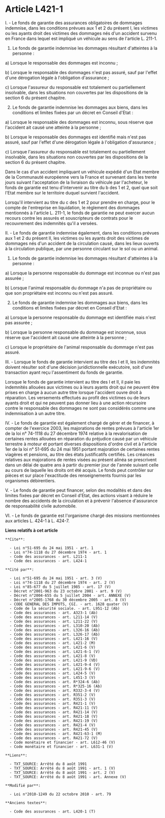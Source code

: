 # Article L421-1

I. - Le fonds de garantie des assurances obligatoires de dommages indemnise, dans les conditions prévues aux 1 et 2 du
présent I, les victimes ou les ayants droit des victimes des dommages nés d'un accident survenu en France dans lequel est
impliqué un véhicule au sens de l'article L. 211-1. 

1. Le fonds de garantie indemnise les dommages résultant d'atteintes à la personne : 

a) Lorsque le responsable des dommages est inconnu ; 

b) Lorsque le responsable des dommages n'est pas assuré, sauf par l'effet d'une dérogation légale à l'obligation
d'assurance ; 

c) Lorsque l'assureur du responsable est totalement ou partiellement insolvable, dans les situations non couvertes par les
dispositions de la section 6 du présent chapitre. 

2. Le fonds de garantie indemnise les dommages aux biens, dans les conditions et limites fixées par un décret en Conseil
d'Etat : 

a) Lorsque le responsable des dommages est inconnu, sous réserve que l'accident ait causé une atteinte à la personne ; 

b) Lorsque le responsable des dommages est identifié mais n'est pas assuré, sauf par l'effet d'une dérogation légale à
l'obligation d'assurance ; 

c) Lorsque l'assureur du responsable est totalement ou partiellement insolvable, dans les situations non couvertes par les
dispositions de la section 6 du présent chapitre. 

Dans le cas d'un accident impliquant un véhicule expédié d'un Etat membre de la Communauté européenne vers la France et
survenant dans les trente jours suivant l'acceptation de la livraison du véhicule par l'acheteur, le fonds de garantie est
tenu d'intervenir au titre du b des 1 et 2, quel que soit l'Etat membre sur le territoire duquel survient l'accident. 

Lorsqu'il intervient au titre du c des 1 et 2 pour prendre en charge, pour le compte de l'entreprise en liquidation, le
règlement des dommages mentionnés à l'article L. 211-1, le fonds de garantie ne peut exercer aucun recours contre les assurés
et souscripteurs de contrats pour le recouvrement des indemnités qu'il a versées. 

II. - Le fonds de garantie indemnise également, dans les conditions prévues aux 1 et 2 du présent II, les victimes ou les
ayants droit des victimes de dommages nés d'un accident de la circulation causé, dans les lieux ouverts à la circulation
publique, par une personne circulant sur le sol ou un animal. 

1. Le fonds de garantie indemnise les dommages résultant d'atteintes à la personne : 

a) Lorsque la personne responsable du dommage est inconnue ou n'est pas assurée ; 

b) Lorsque l'animal responsable du dommage n'a pas de propriétaire ou que son propriétaire est inconnu ou n'est pas assuré. 

2. Le fonds de garantie indemnise les dommages aux biens, dans les conditions et limites fixées par décret en Conseil
d'Etat : 

a) Lorsque la personne responsable du dommage est identifiée mais n'est pas assurée ; 

b) Lorsque la personne responsable du dommage est inconnue, sous réserve que l'accident ait causé une atteinte à la
personne ; 

c) Lorsque le propriétaire de l'animal responsable du dommage n'est pas assuré. 

III. - Lorsque le fonds de garantie intervient au titre des I et II, les indemnités doivent résulter soit d'une décision
juridictionnelle exécutoire, soit d'une transaction ayant reçu l'assentiment du fonds de garantie. 

Lorsque le fonds de garantie intervient au titre des I et II, il paie les indemnités allouées aux victimes ou à leurs ayants
droit qui ne peuvent être prises en charge à aucun autre titre lorsque l'accident ouvre droit à réparation. Les versements
effectués au profit des victimes ou de leurs ayants droit et qui ne peuvent pas donner lieu à une action récursoire contre le
responsable des dommages ne sont pas considérés comme une indemnisation à un autre titre. 

IV. - Le fonds de garantie est également chargé de gérer et de financer, à compter de l'exercice 2003, les majorations de
rentes prévues à l'article 1er de la loi n° 74-1118 du 27 décembre 1974 relative à la revalorisation de certaines rentes
allouées en réparation du préjudice causé par un véhicule terrestre à moteur et portant diverses dispositions d'ordre civil
et à l'article 1er de la loi n° 51-695 du 24 mai 1951 portant majoration de certaines rentes viagères et pensions, au titre
des états justificatifs certifiés. Les créances relatives aux majorations de rentes visées au présent alinéa se prescrivent
dans un délai de quatre ans à partir du premier jour de l'année suivant celle au cours de laquelle les droits ont été acquis.
Le fonds peut contrôler sur pièces et sur place l'exactitude des renseignements fournis par les organismes débirentiers. 

V. - Le fonds de garantie peut financer, selon des modalités et dans des limites fixées par décret en Conseil d'Etat, des
actions visant à réduire le nombre des accidents de la circulation et à prévenir l'absence d'assurance de responsabilité
civile automobile. 

VI. - Le fonds de garantie est l'organisme chargé des missions mentionnées aux articles L. 424-1 à L. 424-7.

**Liens relatifs à cet article**

	**Cite**:

	  - Loi n°51-695 du 24 mai 1951 - art. 1
	  - Loi n°74-1118 du 27 décembre 1974 - art. 1
	  - Code des assurances - art. L211-1
	  - Code des assurances - art. L424-1

	**Cité par**:

	  - Loi n°51-695 du 24 mai 1951 - art. 3 (V)
	  - Loi n°74-1118 du 27 décembre 1974 - art. 2 (V)
	  - Loi n°85-677 du 5 juillet 1985 - art. 17 (V)
	  - Décret n°2001-963 du 23 octobre 2001 - art. 9 (V)
	  - Décret n°2004-655 du 5 juillet 2004 - art. ANNEXE (V)
	  - Décret n°2005-1768 du 30 décembre 2005 - art. 8 (V)
	  - CODE GENERAL DES IMPOTS, CGI. - art. 1628 quater (V)
	  - Code de la sécurité sociale. - art. L951-12 (Ab)
	  - Code des assurances - art. A323-1 (Ab)
	  - Code des assurances - art. L211-14 (V)
	  - Code des assurances - art. L211-22 (V)
	  - Code des assurances - art. L310-20 (Ab)
	  - Code des assurances - art. L326-16 (Ab)
	  - Code des assurances - art. L326-17 (Ab)
	  - Code des assurances - art. L421-16 (V)
	  - Code des assurances - art. L421-2 (M)
	  - Code des assurances - art. L421-6 (V)
	  - Code des assurances - art. L421-6-1 (V)
	  - Code des assurances - art. L421-8 (V)
	  - Code des assurances - art. L421-9 (VD)
	  - Code des assurances - art. L421-9-4 (V)
	  - Code des assurances - art. L421-9-6 (V)
	  - Code des assurances - art. L424-5 (V)
	  - Code des assurances - art. L451-3 (V)
	  - Code des assurances - art. R*324-6 (Ab)
	  - Code des assurances - art. R*325-16 (Ab)
	  - Code des assurances - art. R332-3-4 (V)
	  - Code des assurances - art. R351-2 (V)
	  - Code des assurances - art. R351-3 (V)
	  - Code des assurances - art. R421-1 (V)
	  - Code des assurances - art. R421-11 (V)
	  - Code des assurances - art. R421-14 (V)
	  - Code des assurances - art. R421-18 (V)
	  - Code des assurances - art. R421-19 (V)
	  - Code des assurances - art. R421-4 (V)
	  - Code des assurances - art. R421-45 (V)
	  - Code des assurances - art. R421-63-1 (M)
	  - Code des assurances - art. R421-72 (V)
	  - Code monétaire et financier - art. L612-46 (V)
	  - Code monétaire et financier - art. L631-1 (V)

	**Liens**:

	  - TXT_SOURCE: Arrêté du 8 août 1991
	  - TXT_SOURCE: Arrêté du 8 août 1991 - art. 1 (V)
	  - TXT_SOURCE: Arrêté du 8 août 1991 - art. 2 (V)
	  - TXT_SOURCE: Arrêté du 8 août 1991 - art. Annexe (V)

	**Modifié par**:

	  - Loi n°2010-1249 du 22 octobre 2010 - art. 79

	**Anciens textes**:

	  - Code des assurances - art. L420-1 (T)

